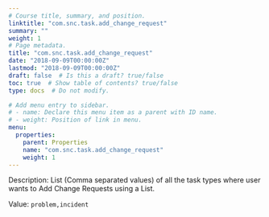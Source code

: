 ```yaml
---
# Course title, summary, and position.
linktitle: "com.snc.task.add_change_request"
summary: ""
weight: 1
# Page metadata.
title: "com.snc.task.add_change_request"
date: "2018-09-09T00:00:00Z"
lastmod: "2018-09-09T00:00:00Z"
draft: false  # Is this a draft? true/false
toc: true  # Show table of contents? true/false
type: docs  # Do not modify.

# Add menu entry to sidebar.
# - name: Declare this menu item as a parent with ID name.
# - weight: Position of link in menu.
menu:
  properties:
    parent: Properties
    name: "com.snc.task.add_change_request"
    weight: 1
---
```


Description: List (Comma separated values) of all the task types where user wants to Add Change Requests using a List.


Value: `problem,incident`